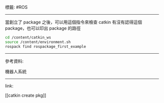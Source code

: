 標籤: #ROS 

---

當創立了 package 之後，可以用這個指令來檢查 catkin 有沒有認得這個 package，也可以印出 package 的路徑

```bash
cd /content/catkin_ws
source /content/environment.sh
rospack find rospackage_first_example
```

---

參考資料:

機器人系統

---

link:

[[catkin create pkg]]